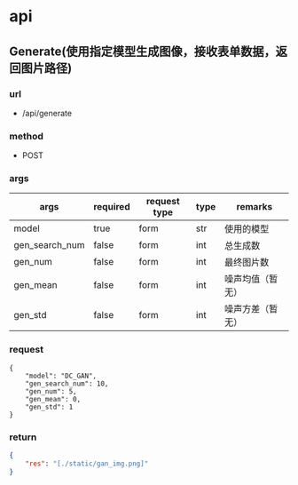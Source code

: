 # api

## Generate(使用指定模型生成图像，接收表单数据，返回图片路径)

### url
- /api/generate

### method
- POST

### args
|  args          | required | request type | type |  remarks                  |
|----------------|----------|--------------|------|---------------------------|
| model          |  true    |    form      | str  | 使用的模型  |
| gen_search_num |  false   |    form      | int  | 总生成数  |
| gen_num        |  false   |    form      | int  | 最终图片数 |
| gen_mean       |  false   |    form      | int  | 噪声均值（暂无）   |
| gen_std        |  false   |    form      | int  | 噪声方差（暂无）   |

### request
```
{
    "model": "DC_GAN",
    "gen_search_num": 10,
    "gen_num": 5,
    "gen_mean": 0,
    "gen_std": 1
}
```

### return
```json
{
    "res": "[./static/gan_img.png]"
}
```




